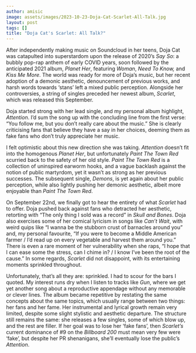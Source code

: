 ```yaml
---
author: amisic
image: assets/images/2023-10-23-Doja-Cat-Scarlet-All-Talk.jpg
layout: post
tags: []
title: "Doja Cat's Scarlet: All Talk?"
---
```

After independently making music on Soundcloud in her teens, Doja Cat
was catapulted into superstardom upon the release of 2020’s *Say So*: a
bubbly pop-rap anthem of early COVID years, soon followed by the
anticipated 2021 album, *Planet* *Her*, featuring *Woman*, *Need To
Know,* and *Kiss Me More*. The world was ready for more of Doja’s music,
but her recent adoption of a demonic aesthetic, denouncement of previous
works, and harsh words towards ‘stans’ left a mixed public perception.
Alongside her controversies, a string of singles preceded her newest
album, *Scarlet*, which was released this September.

Doja started strong with her lead single, and my personal album
highlight, *Attention*. I’d sum the song up with the concluding line
from the first verse: “You follow me, but you don’t really care about
the music.” She is clearly criticising fans that believe they have a say
in her choices, deeming them as fake fans who don’t truly appreciate her
music.

I felt optimistic about this new direction she was taking. *Attention*
doesn’t fit into the homogenous *Planet Her*, but unfortunately *Paint
The Town Red* scurried back to the safety of her old style. *Paint The
Town Red* is a collection of uninspired earworm hooks, and a vague
backlash against the notion of public martyrdom, yet it wasn’t as strong
as her previous successes. The subsequent single, *Demons*, is yet again
about her public perception, while also lightly pushing her demonic
aesthetic, albeit more enjoyable than *Paint The Town Red*.

On September 22nd, we finally got to hear the entirety of what *Scarlet*
had to offer. Doja pushed back against fans who detracted her aesthetic,
retorting with “The only thing I sold was a record” in *Skull and
Bones*. Doja also exercises some of her comical lyricism in songs like
*Can’t Wait*, with weird quips like “I wanna be the stubborn crust of
barnacles around you” and, my personal favourite, “If you were to become
a Middle American farmer / I’d read up on every vegetable and harvest
them around you.” There is even a rare moment of her vulnerability when
she raps, “I hope that I can ease some the stress, can I chime in? / I
know I’ve been the root of the cause.” In some regards, *Scarlet* did
not disappoint, with its entertaining moments sprinkled throughout.

Unfortunately, that’s all they are: sprinkled. I had to scour for the
bars I quoted. My interest runs dry when I listen to tracks like *Gun*,
where we get yet another song about a reproductive appendage without any
memorable or clever lines. The album became repetitive by restating the
same concepts about the same topics, which usually range between two
things: her fans and her fame. Her instrumental and lyrical growth
remain very limited, despite some slight stylistic and aesthetic
departure. The structure still remains the same: she releases a few
singles, some of which blow up, and the rest are filler. If her goal was
to lose her ‘fake fans’, then *Scarlet’s* current dominance of \#9 on
the *Billboard 200* must mean very few were ‘fake’, but despite her PR
shenanigans, she’ll eventually lose the public’s *Attention*.
